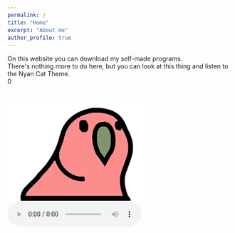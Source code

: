 ```yaml
---
permalink: /
title: "Home"
excerpt: "About me"
author_profile: true
---
```

On this website you can download my self-made programs.
<br>There's nothing more to do here, but you can look at this thing and listen to the Nyan Cat Theme.
  <br><span id="seconds">0</span>
  <script>
    const seconds = document.querySelector("#seconds")
    let count = 0;

    const renderTimer = () => {
      count += 1;
      seconds.innerHTML = (count % 99999999999999999999999999999999999999999999999999999999999999999999999999).toString().padStart(1, "0");
    }

    const timer = setInterval(renderTimer, 1000)
  </script>
<br><img src="/files/wabbl.gif" alt="Wabbl" width="320" height="229">
<br>
<audio controls>
  <source src="/files/nyan.mp3" type="audio/mp3">
  <source src="/files/nyan.mp3" type="audio/mp3">
Your browser does not support the audio element.
</audio>